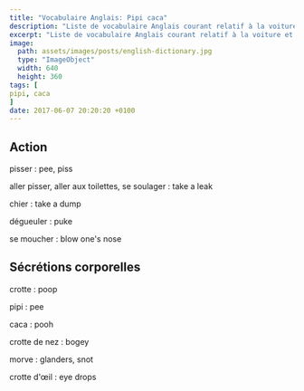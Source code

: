```yaml
---
title: "Vocabulaire Anglais: Pipi caca"
description: "Liste de vocabulaire Anglais courant relatif à la voiture et autres véhicules motorisés."
excerpt: "Liste de vocabulaire Anglais courant relatif à la voiture et autres véhicules motorisés."
image:
  path: assets/images/posts/english-dictionary.jpg
  type: "ImageObject"
  width: 640
  height: 360
tags: [
pipi, caca
]
date: 2017-06-07 20:20:20 +0100
---
```


## Action

pisser
: pee, piss

aller pisser, aller aux toilettes, se soulager
: take a leak

chier
: take a dump

dégueuler
: puke

se moucher
: blow one's nose


## Sécrétions corporelles

crotte
: poop

pipi
: pee

caca
: pooh

crotte de nez
: bogey

morve
: glanders, snot

crotte d'œil
: eye drops

